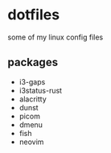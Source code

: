 # dotfiles
some of my linux config files

## packages
- i3-gaps
- i3status-rust
- alacritty
- dunst
- picom
- dmenu
- fish
- neovim

